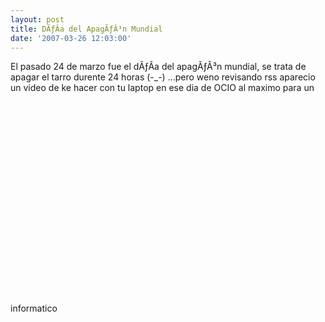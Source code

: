 ```yaml
---
layout: post
title: DÃƒÂ­a del ApagÃƒÂ³n Mundial
date: '2007-03-26 12:03:00'
---
```



<div xmlns="http://www.w3.org/1999/xhtml">El pasado 24 de marzo fue el dÃƒÂ­a del apagÃƒÂ³n mundial, se trata de apagar el tarro durente 24 horas (-_-) …pero weno revisando rss aparecio un video de ke hacer con tu laptop en ese dia de OCIO al maximo para un informatico  
<object height="350" width="425"><param name="movie" value="http://www.youtube.com/v/Q8OMijrTVBU"></param><param name="wmode" value="transparent"></param><embed height="350" src="http://www.youtube.com/v/Q8OMijrTVBU" type="application/x-shockwave-flash" width="425" wmode="transparent"></embed></object>

</div>
